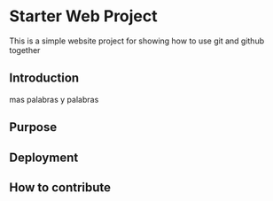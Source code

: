 # Starter Web Project

This is a simple website project for showing how to use git and github together

## Introduction
mas palabras y palabras

## Purpose

## Deployment

## How to contribute